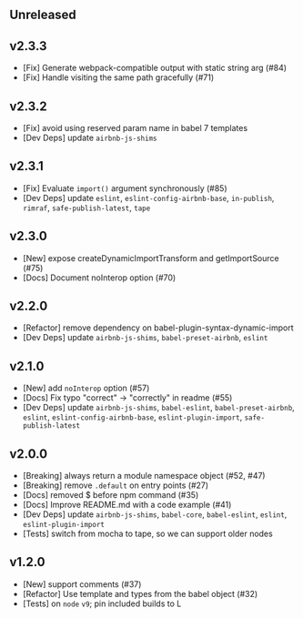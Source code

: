 ## Unreleased

## v2.3.3
- [Fix] Generate webpack-compatible output with static string arg (#84)
- [Fix] Handle visiting the same path gracefully (#71)

## v2.3.2
- [Fix] avoid using reserved param name in babel 7 templates
- [Dev Deps] update `airbnb-js-shims`

## v2.3.1
- [Fix] Evaluate `import()` argument synchronously (#85)
- [Dev Deps] update `eslint`, `eslint-config-airbnb-base`, `in-publish`, `rimraf`, `safe-publish-latest`, `tape`

## v2.3.0
- [New] expose createDynamicImportTransform and getImportSource (#75)
- [Docs] Document noInterop option (#70)

## v2.2.0
- [Refactor] remove dependency on babel-plugin-syntax-dynamic-import
- [Dev Deps] update `airbnb-js-shims`, `babel-preset-airbnb`, `eslint`

## v2.1.0
- [New] add `noInterop` option (#57)
- [Docs] Fix typo "correct" -> "correctly" in readme (#55)
- [Dev Deps] update `airbnb-js-shims`, `babel-eslint`, `babel-preset-airbnb`, `eslint`, `eslint-config-airbnb-base`, `eslint-plugin-import`, `safe-publish-latest`

## v2.0.0
- [Breaking] always return a module namespace object (#52, #47)
- [Breaking] remove `.default` on entry points (#27)
- [Docs] removed $ before npm command (#35)
- [Docs] Improve README.md with a code example (#41)
- [Dev Deps] update `airbnb-js-shims`, `babel-core`, `babel-eslint`, `eslint`, `eslint-plugin-import`
- [Tests] switch from mocha to tape, so we can support older nodes

## v1.2.0
- [New] support comments (#37)
- [Refactor] Use template and types from the babel object (#32)
- [Tests] on `node` `v9`; pin included builds to L